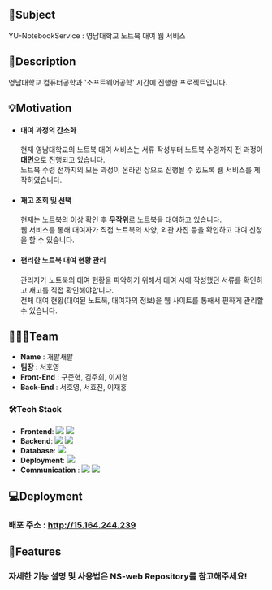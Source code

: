 ## 📌Subject 
YU-NotebookService : 영남대학교 노트북 대여 웹 서비스

## 📝Description
영남대학교 컴퓨터공학과 '소프트웨어공학' 시간에 진행한 프로젝트입니다.

## 💡Motivation
- #### 대여 과정의 간소화
  현재 영남대학교의 노트북 대여 서비스는 서류 작성부터 노트북 수령까지 전 과정이 **대면**으로 진행되고 있습니다.<br/>
노트북 수령 전까지의 모든 과정이 온라인 상으로 진행될 수 있도록 웹 서비스를 제작하였습니다.
- #### 재고 조회 및 선택
  현재는 노트북의 이상 확인 후 **무작위**로 노트북을 대여하고 있습니다.<br/>
  웹 서비스를 통해 대여자가 직접 노트북의 사양, 외관 사진 등을 확인하고 대여 신청을 할 수 있습니다.
- #### 편리한 노트북 대여 현황 관리
  관리자가 노트북의 대여 현황을 파악하기 위해서 대여 시에 작성했던 서류를 확인하고 재고를 직접 확인해야합니다.<br/>
  전체 대여 현황(대여된 노트북, 대여자의 정보)을 웹 사이트를 통해서 편하게 관리할 수 있습니다.

## 🧑‍🤝‍🧑Team
- **Name** : 개발새발
- **팀장** : 서호영
- **Front-End** : 구준혁, 김주희, 이지형
- **Back-End** : 서호영, 서효진, 이재홍

### 🛠️Tech Stack
- **Frontend**: <img src="https://img.shields.io/badge/React-61DAFB?style=flat&logo=React&logoColor=white" /> <img src="https://img.shields.io/badge/JavaScript-F7DF1E?style=flat&logo=JavaScript&logoColor=white"/>
- **Backend**: <img src="https://img.shields.io/badge/Spring-6DB33F?style=flat&logo=Spring&logoColor=white"/> <img src="https://img.shields.io/badge/Java-4479A1?style=flat"/>
- **Database**: <img src="https://img.shields.io/badge/MySQL-4479A1?style=flat&logo=MySQL&logoColor=white"/>
- **Deployment**: <img src="https://img.shields.io/badge/Amazon EC2-FF9900?style=flat&logo=Amazon EC2&logoColor=white"/>
- **Communication** : <img src="https://img.shields.io/badge/Notion-000000?style=flat&logo=Notion&logoColor=white"/> <img src="https://img.shields.io/badge/Discord-5865F2?style=flat&logo=Discord&logoColor=white"/>

## 💻Deployment
### 배포 주소 : http://15.164.244.239

## 🌟Features
### 자세한 기능 설명 및 사용법은 NS-web Repository를 참고해주세요!
